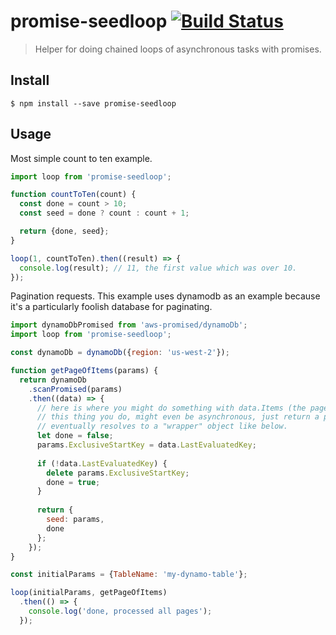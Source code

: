 # promise-seedloop [![Build Status](https://travis-ci.org/CascadeEnergy/promise-seedloop.svg?branch=master)](https://travis-ci.org/CascadeEnergy/promise-seedloop)

> Helper for doing chained loops of asynchronous tasks with promises.


## Install

```
$ npm install --save promise-seedloop
```

## Usage

Most simple count to ten example.

```javascript
import loop from 'promise-seedloop';

function countToTen(count) {
  const done = count > 10;
  const seed = done ? count : count + 1;

  return {done, seed};
}

loop(1, countToTen).then((result) => {
  console.log(result); // 11, the first value which was over 10.
});
```

Pagination requests. This example uses dynamodb as an example because it's a particularly
foolish database for paginating.

```javascript
import dynamoDbPromised from 'aws-promised/dynamoDb';
import loop from 'promise-seedloop';

const dynamoDb = dynamoDb({region: 'us-west-2'});

function getPageOfItems(params) {
  return dynamoDb
    .scanPromised(params)
    .then((data) => {
      // here is where you might do something with data.Items (the page of data)
      // this thing you do, might even be asynchronous, just return a promise which
      // eventually resolves to a "wrapper" object like below.
      let done = false;
      params.ExclusiveStartKey = data.LastEvaluatedKey;
      
      if (!data.LastEvaluatedKey) {
        delete params.ExclusiveStartKey;
        done = true;
      }
      
      return {
        seed: params,
        done
      };
    });
}

const initialParams = {TableName: 'my-dynamo-table'};

loop(initialParams, getPageOfItems)
  .then(() => {
    console.log('done, processed all pages');
  });
```
